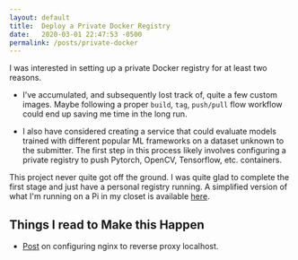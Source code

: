 ```yaml
---
layout: default
title:  Deploy a Private Docker Registry
date:   2020-03-01 22:47:53 -0500
permalink: /posts/private-docker
---
```



I was interested in setting up a private Docker registry for at least two reasons. 

- I've accumulated, and subsequently lost track of, quite a few custom images. Maybe following a proper `build`, `tag`, `push/pull` flow workflow could end up saving me time in the long run.

- I also have considered creating a service that could evaluate models trained with different popular ML frameworks on a dataset unknown to the submitter. The first step in this process likely involves configuring a private registry to push Pytorch, OpenCV, Tensorflow, etc. containers.

This project never quite got off the ground. I was quite glad to complete the first stage and just have a personal registry running. A simplified version of what I'm running on a Pi in my closet is available [here](https://github.com/DMW2151/demo-docker-registry).

## Things I read to Make this Happen

- [Post](http://blog.johnray.io/nginx-reverse-proxy-for-your-docker-registry) on configuring nginx to reverse proxy localhost.
